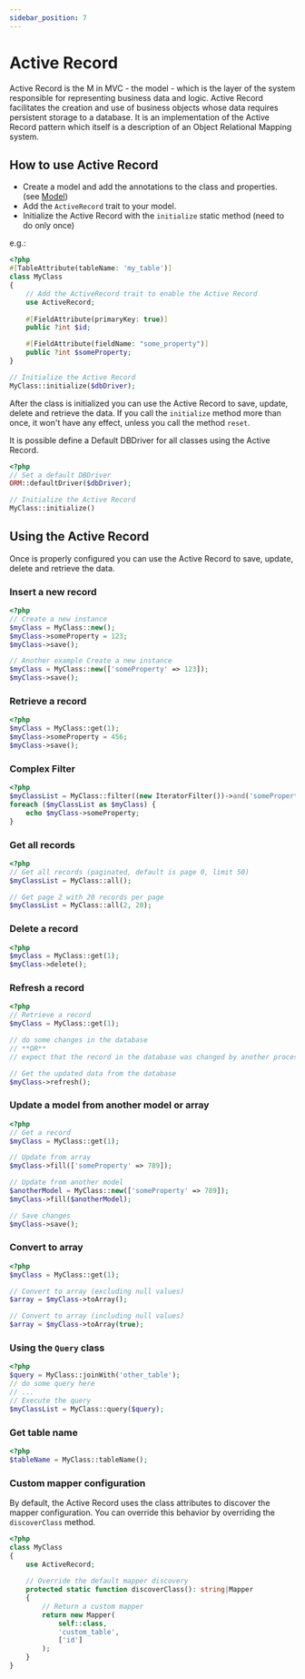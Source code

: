 ```yaml
---
sidebar_position: 7
---
```


# Active Record

Active Record is the M in MVC - the model - which is the layer of the system responsible
for representing business data and logic. Active Record facilitates the creation and use of
business objects whose data requires persistent storage to a database.
It is an implementation of the Active Record pattern which itself is a description of an
Object Relational Mapping system.

## How to use Active Record

- Create a model and add the annotations to the class and properties. (see [Model](model.md))
- Add the `ActiveRecord` trait to your model.
- Initialize the Active Record with the `initialize` static method (need to do only once)

e.g.:

```php
<?php
#[TableAttribute(tableName: 'my_table')]
class MyClass
{
    // Add the ActiveRecord trait to enable the Active Record
    use ActiveRecord;
    
    #[FieldAttribute(primaryKey: true)]
    public ?int $id;

    #[FieldAttribute(fieldName: "some_property")]
    public ?int $someProperty;
}

// Initialize the Active Record
MyClass::initialize($dbDriver);
```

After the class is initialized you can use the Active Record to save, update, delete and retrieve the data.
If you call the `initialize` method more than once, it won't have any effect, unless you call the method `reset`.

It is possible define a Default DBDriver for all classes using the Active Record.

```php
<?php
// Set a default DBDriver
ORM::defaultDriver($dbDriver);

// Initialize the Active Record
MyClass::initialize()
```

## Using the Active Record

Once is properly configured you can use the Active Record to save, update, delete and retrieve the data.

### Insert a new record

```php
<?php
// Create a new instance
$myClass = MyClass::new();
$myClass->someProperty = 123;
$myClass->save();

// Another example Create a new instance 
$myClass = MyClass::new(['someProperty' => 123]);
$myClass->save();
```

### Retrieve a record

```php
<?php
$myClass = MyClass::get(1);
$myClass->someProperty = 456;
$myClass->save();
```

### Complex Filter

```php
<?php
$myClassList = MyClass::filter((new IteratorFilter())->and('someProperty', Relation::EQUAL, 123));
foreach ($myClassList as $myClass) {
    echo $myClass->someProperty;
}
```

### Get all records

```php
<?php
// Get all records (paginated, default is page 0, limit 50)
$myClassList = MyClass::all();

// Get page 2 with 20 records per page
$myClassList = MyClass::all(2, 20);
```

### Delete a record

```php
<?php
$myClass = MyClass::get(1);
$myClass->delete();
```

### Refresh a record

```php
<?php
// Retrieve a record
$myClass = MyClass::get(1);

// do some changes in the database
// **OR**
// expect that the record in the database was changed by another process

// Get the updated data from the database
$myClass->refresh();
```

### Update a model from another model or array

```php
<?php
// Get a record
$myClass = MyClass::get(1);

// Update from array
$myClass->fill(['someProperty' => 789]);

// Update from another model
$anotherModel = MyClass::new(['someProperty' => 789]);
$myClass->fill($anotherModel);

// Save changes
$myClass->save();
```

### Convert to array

```php
<?php
$myClass = MyClass::get(1);

// Convert to array (excluding null values)
$array = $myClass->toArray();

// Convert to array (including null values)
$array = $myClass->toArray(true);
```

### Using the `Query` class

```php
<?php
$query = MyClass::joinWith('other_table');
// do some query here
// ...
// Execute the query
$myClassList = MyClass::query($query);
```

### Get table name

```php
<?php
$tableName = MyClass::tableName();
```

### Custom mapper configuration

By default, the Active Record uses the class attributes to discover the mapper configuration.
You can override this behavior by overriding the `discoverClass` method.

```php
<?php
class MyClass
{
    use ActiveRecord;
    
    // Override the default mapper discovery
    protected static function discoverClass(): string|Mapper
    {
        // Return a custom mapper
        return new Mapper(
            self::class,
            'custom_table',
            ['id']
        );
    }
}
```
